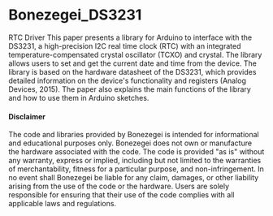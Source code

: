 # Bonezegei_DS3231
RTC Driver
This paper presents a library for Arduino to interface with the DS3231, a high-precision I2C real time clock (RTC) with an integrated temperature-compensated crystal oscillator (TCXO) and crystal. The library allows users to set and get the current date and time from the device. The library is based on the hardware datasheet of the DS3231, which provides detailed information on the device's functionality and registers (Analog Devices, 2015). The paper also explains the main functions of the library and how to use them in Arduino sketches.

<h4>Disclaimer</h4>
<p>The code and libraries provided by Bonezegei is intended for informational and educational purposes only. Bonezegei does not own or manufacture the hardware associated with the code. The code is provided "as is" without any warranty, express or implied, including but not limited to the warranties of merchantability, fitness for a particular purpose, and non-infringement. In no event shall Bonezegei be liable for any claim, damages, or other liability arising from the use of the code or the hardware. Users are solely responsible for ensuring that their use of the code complies with all applicable laws and regulations.</p>
